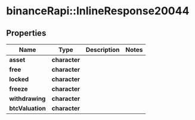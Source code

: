 # binanceRapi::InlineResponse20044


## Properties
Name | Type | Description | Notes
------------ | ------------- | ------------- | -------------
**asset** | **character** |  | 
**free** | **character** |  | 
**locked** | **character** |  | 
**freeze** | **character** |  | 
**withdrawing** | **character** |  | 
**btcValuation** | **character** |  | 


